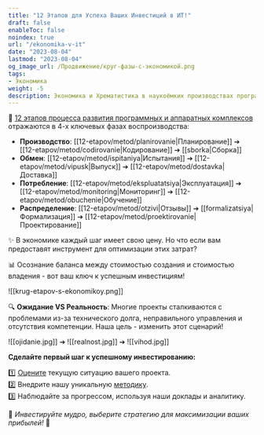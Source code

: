```yaml
---
title: "12 Этапов для Успеха Ваших Инвестиций в ИТ!"
draft: false
enableToc: false
noindex: true
url: "/ekonomika-v-it"
date: "2023-08-04"
lastmod: "2023-08-04"
og_image_url: /Продвижение/круг-фазы-с-экономикой.png
tags:
- Экономика
weight: -5
description: Экономика и Хрематистика в наукоёмких производствах программных и аппаратных обеспечений
---
```

🔗 [12 этапов процесса развития программных и аппаратных комплексов](/)  отражаются в 4-х ключевых фазах воспроизводства:

- **Производство**: [[12-etapov/metod/planirovanie|Планирование]] ➔ [[12-etapov/metod/codirovanie|Кодирование]] ➔ [[sborka|Сборка]]
- **Обмен**: [[12-etapov/metod/ispitaniya|Испытания]] ➔ [[12-etapov/metod/vipusk|Выпуск]] ➔ [[12-etapov/metod/dostavka|Доставка]]
- **Потребление**: [[12-etapov/metod/ekspluatatsiya|Эксплуатация]] ➔ [[12-etapov/metod/monitoring|Мониторинг]] ➔ [[12-etapov/metod/obuchenie|Обучение]]
- **Распределение**: [[12-etapov/metod/otzivi|Отзывы]] ➔ [[formalizatsiya|Формализация]] ➔ [[12-etapov/metod/proektirovanie|Проектирование]]

✨ В экономике каждый шаг имеет свою цену. Но что если вам предоставят инструмент для оптимизации этих затрат?

📊 Осознание баланса между стоимостью создания и стоимостью владения - вот ваш ключ к успешным инвестициям!

![[krug-etapov-s-ekonomikoy.png]]

🔍 **Ожидание VS Реальность**: Многие проекты сталкиваются с проблемами из-за технического долга, неправильного управления и отсутствия компетенции. Наша цель - изменить этот сценарий!

![[ojidanie.jpg]] ➔ ![[realnost.jpg]] ➔ ![[vihod.jpg]]

**Сделайте первый шаг к успешному инвестированию:**

1️⃣ [Оцените](https://petaflops.guru/#%D1%81%D0%B0%D0%BC%D0%BE%D0%B4%D0%B8%D0%B0%D0%B3%D0%BD%D0%BE%D1%81%D1%82%D0%B8%D0%BA%D0%B0-%D0%BA%D0%BE%D0%BD%D0%BA%D1%83%D1%80%D0%B5%D0%BD%D1%82%D0%BD%D0%BE%D1%81%D0%BF%D0%BE%D1%81%D0%BE%D0%B1%D0%BD%D0%BE%D1%81%D1%82%D0%B8) текущую ситуацию вашего проекта.  
2️⃣ Внедрите нашу уникальную [методику](https://chat.openai.com/).  
3️⃣ Наблюдайте за прогрессом, используя наши доклады и аналитику.

🌟 _Инвестируйте мудро, выберите стратегию для максимизации ваших прибылей!_ 🌟
